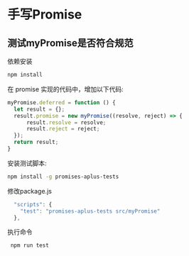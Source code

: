 # 手写Promise

## 测试myPromise是否符合规范

依赖安装

```bash
npm install
```

在 promise 实现的代码中，增加以下代码:

```ts
myPromise.deferred = function () {
  let result = {};
  result.promise = new myPromise((resolve, reject) => {
      result.resolve = resolve;
      result.reject = reject;
  });
  return result;
}
```

安装测试脚本:

```bash
npm install -g promises-aplus-tests
```

修改package.js

```js
  "scripts": {
    "test": "promises-aplus-tests src/myPromise"
  },
```

执行命令
```bash
 npm run test
```
